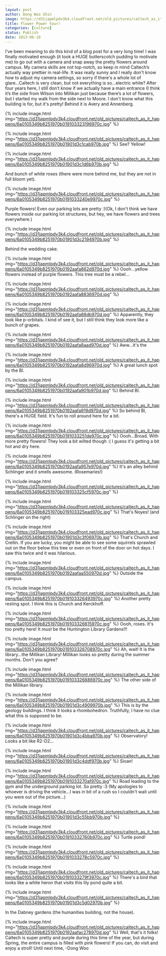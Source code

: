 ```yaml
---
layout: post
author: Dong Woo Shin
image: https://d31japmlpdv3k4.cloudfront.net/old_pictures/caltech_as_it_happens/6a0105349b8251970b01901d3c0c2e970b.jpg
title: Flower Power tour!
categories: [culture]
status: Publish
date: 2013-06-10
---
```


I’ve been meaning to do this kind of a blog post for a very
long time! I was finally motivated enough (it took a HUGE butterscotch pudding to motivate me) to
go out with a camera and snap away the pretty flowers around campus. My camera
skills are not top-notch, so keep in mind Caltech’s actually way prettier in
real-life. It was really sunny and I really don't know how to adjust my camera settings, so sorry if there's a whole lot of glare...Caltech is very clean, but not everything is so...electric white?
After four years here, I still don’t know if we actually
have a main entrance (I think it’s the side from Wilson into Millikan just
because there’s a lot of flowers, but I started my walk from the side next to
Moore. 
I don't know what this building is for, but it's pretty! Behind it is Avery and Annenberg.


{% include image.html img="https://d31japmlpdv3k4.cloudfront.net/old_pictures/caltech_as_it_happens/6a0105349b8251970b019103323196970c.jpg" %}


{% include image.html img="https://d31japmlpdv3k4.cloudfront.net/old_pictures/caltech_as_it_happens/6a0105349b8251970b01901d3c1cab970b.jpg" %}
See? Yellow!


{% include image.html img="https://d31japmlpdv3k4.cloudfront.net/old_pictures/caltech_as_it_happens/6a0105349b8251970b01901d3c1d6b970b.jpg" %}

And bunch of white roses (there were more behind me, but they are not in full bloom yet).


{% include image.html img="https://d31japmlpdv3k4.cloudfront.net/old_pictures/caltech_as_it_happens/6a0105349b8251970b0191033240e9970c.jpg" %}

Purple flowers! Even our parking lots are pretty :)(Ok, I don't think we have flowers inside our parking lot structures, but hey, we have flowers and trees everywhere.)


{% include image.html img="https://d31japmlpdv3k4.cloudfront.net/old_pictures/caltech_as_it_happens/6a0105349b8251970b01901d3c2194970b.jpg" %}

Behind the wedding cake. 


{% include image.html img="https://d31japmlpdv3k4.cloudfront.net/old_pictures/caltech_as_it_happens/6a0105349b8251970b0192aafa862d970d.jpg" %}
Oooh...yellow flowers instead of purple flowers. This tree must be a rebel...


{% include image.html img="https://d31japmlpdv3k4.cloudfront.net/old_pictures/caltech_as_it_happens/6a0105349b8251970b0192aafa8836970d.jpg" %}


{% include image.html img="https://d31japmlpdv3k4.cloudfront.net/old_pictures/caltech_as_it_happens/6a0105349b8251970b0192aafa88db970d.jpg" %}
Apparently, they look like p-orbitals. I kind of see it, but I still think they look more like a bunch of grapes. 


{% include image.html img="https://d31japmlpdv3k4.cloudfront.net/old_pictures/caltech_as_it_happens/6a0105349b8251970b0192aafa8aad970d.jpg" %}
Aww...it's the 

{% include image.html img="https://d31japmlpdv3k4.cloudfront.net/old_pictures/caltech_as_it_happens/6a0105349b8251970b0192aafa8d96970d.jpg" %}
A great lunch spot by the BI. 


{% include image.html img="https://d31japmlpdv3k4.cloudfront.net/old_pictures/caltech_as_it_happens/6a0105349b8251970b0192aafa901b970d.jpg" %}
Behind BI. 


{% include image.html img="https://d31japmlpdv3k4.cloudfront.net/old_pictures/caltech_as_it_happens/6a0105349b8251970b0192aafa919d970d.jpg" %}
So behind BI, there's a HUGE field. It's fun to roll around here for a bit. 


{% include image.html img="https://d31japmlpdv3k4.cloudfront.net/old_pictures/caltech_as_it_happens/6a0105349b8251970b0191033251de970c.jpg" %}
Oooh...Broad. With more pretty flowers! They look a bit wilted though :( I guess it's getting a bit hot and dry here. 


{% include image.html img="https://d31japmlpdv3k4.cloudfront.net/old_pictures/caltech_as_it_happens/6a0105349b8251970b0192aafa957e970d.jpg" %}
It's an alley behind Schlinger and it smells awesome. (Rosemaries!) 


{% include image.html img="https://d31japmlpdv3k4.cloudfront.net/old_pictures/caltech_as_it_happens/6a0105349b8251970b019103325cf5970c.jpg" %}


{% include image.html img="https://d31japmlpdv3k4.cloudfront.net/old_pictures/caltech_as_it_happens/6a0105349b8251970b019103325ead970c.jpg" %}
That's Noyes! (and Schlinger on the right) 


{% include image.html img="https://d31japmlpdv3k4.cloudfront.net/old_pictures/caltech_as_it_happens/6a0105349b8251970b01901d3c3f06970b.jpg" %}
That's Church and Crellin. If you are lucky, you might be able to see some squirrels sprawled out on the floor below this tree or even on front of the door on hot days. I saw this twice and it was hilarious. 


{% include image.html img="https://d31japmlpdv3k4.cloudfront.net/old_pictures/caltech_as_it_happens/6a0105349b8251970b0192aafaa550970d.jpg" %}
Outside the campus. 


{% include image.html img="https://d31japmlpdv3k4.cloudfront.net/old_pictures/caltech_as_it_happens/6a0105349b8251970b019103326493970c.jpg" %}
Another pretty resting spot. I think this is Church and Kerckhoff. 


{% include image.html img="https://d31japmlpdv3k4.cloudfront.net/old_pictures/caltech_as_it_happens/6a0105349b8251970b019103326615970c.jpg" %}
Oooh, roses. It's too pretty here! It *must* be the Huntington Library Gardens!!! 


{% include image.html img="https://d31japmlpdv3k4.cloudfront.net/old_pictures/caltech_as_it_happens/6a0105349b8251970b019103326708970c.jpg" %}
Ah, wait! It is the library...the Millikan Library! Millikan looks so pretty during the summer months. Don't you agree? 


{% include image.html img="https://d31japmlpdv3k4.cloudfront.net/old_pictures/caltech_as_it_happens/6a0105349b8251970b019103326886970c.jpg" %}
The other side of the Millikan library. 

{% include image.html img="https://d31japmlpdv3k4.cloudfront.net/old_pictures/caltech_as_it_happens/6a0105349b8251970b01901d3c4909970b.jpg" %}
This is by the geology buildings. I think it looks a rhombohedron. Truthfully, I have no clue what this is supposed to be. 


{% include image.html img="https://d31japmlpdv3k4.cloudfront.net/old_pictures/caltech_as_it_happens/6a0105349b8251970b01901d3c4bba970b.jpg" %}
Observatory! Looks a bit like R2-D2...


{% include image.html img="https://d31japmlpdv3k4.cloudfront.net/old_pictures/caltech_as_it_happens/6a0105349b8251970b01901d3c4ddf970b.jpg" %}
Sloan! 


{% include image.html img="https://d31japmlpdv3k4.cloudfront.net/old_pictures/caltech_as_it_happens/6a0105349b8251970b0191033270af970c.jpg" %}
Road leading to the gym and the underground parking lot. So pretty :3 (My apologies to whoever is driving the vehicle...I was in bit of a rush so I couldn't wait until you were out of the picture...) 

{% include image.html img="https://d31japmlpdv3k4.cloudfront.net/old_pictures/caltech_as_it_happens/6a0105349b8251970b01901d3c55bb970b.jpg" %}


{% include image.html img="https://d31japmlpdv3k4.cloudfront.net/old_pictures/caltech_as_it_happens/6a0105349b8251970b01910332760b970c.jpg" %}
Turtle pond! 

{% include image.html img="https://d31japmlpdv3k4.cloudfront.net/old_pictures/caltech_as_it_happens/6a0105349b8251970b0191033278c5970c.jpg" %}

{% include image.html img="https://d31japmlpdv3k4.cloudfront.net/old_pictures/caltech_as_it_happens/6a0105349b8251970b0191033279f3970c.jpg" %}
There's a bird that looks like a white heron that visits this lily pond quite a bit. 


{% include image.html img="https://d31japmlpdv3k4.cloudfront.net/old_pictures/caltech_as_it_happens/6a0105349b8251970b01901d3c5d02970b.jpg" %}

In the Dabney gardens (the humanities building, not the house). 


{% include image.html img="https://d31japmlpdv3k4.cloudfront.net/old_pictures/caltech_as_it_happens/6a0105349b8251970b0192aafac278970d.jpg" %}
Well, that's it folks! Caltech is super pretty and purple during this time of the year, but during Spring, the entire campus is filled with pink flowers! If you can, do visit and enjoy a stroll! Until next time, -Dong Woo

